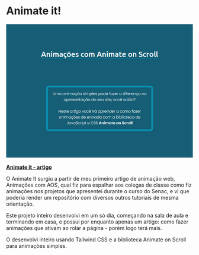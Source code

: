 # Animate it!

![Landing page | animate-it](animate-it.png)

**[Animate it - artigo](https://pmattheew.github.io/animate-it)**

O Animate It surgiu a partir de meu primeiro artigo de animação web, Animações com AOS, qual fiz para espalhar aos colegas de classe como fiz animações nos projetos que apresentei durante o curso do Senac, e vi que poderia render um repositório com diversos outros tutoriais de mesma orientação.

Este projeto inteiro desenvolvi em um só dia, começando na sala de aula e terminando em casa, e possui por enquanto apenas um artigo: como fazer animações que ativam ao rolar a página - porém logo terá mais.

O desenvolvi inteiro usando Tailwind CSS e a biblioteca Animate on Scroll para animações simples.
